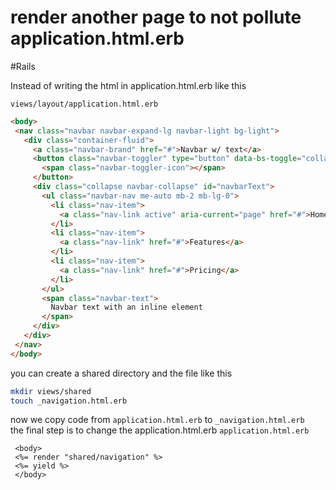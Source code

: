 # render another page to not pollute application.html.erb
#Rails

Instead of writing the html in application.html.erb like this

`views/layout/application.html.erb`

```html
<body>
 <nav class="navbar navbar-expand-lg navbar-light bg-light">
   <div class="container-fluid">
     <a class="navbar-brand" href="#">Navbar w/ text</a>
     <button class="navbar-toggler" type="button" data-bs-toggle="collapse" data-bs-target="#navbarText" aria-controls="navbarText" aria-expanded="false" aria-label="Toggle navigation">
       <span class="navbar-toggler-icon"></span>
     </button>
     <div class="collapse navbar-collapse" id="navbarText">
       <ul class="navbar-nav me-auto mb-2 mb-lg-0">
         <li class="nav-item">
           <a class="nav-link active" aria-current="page" href="#">Home</a>
         </li>
         <li class="nav-item">
           <a class="nav-link" href="#">Features</a>
         </li>
         <li class="nav-item">
           <a class="nav-link" href="#">Pricing</a>
         </li>
       </ul>
       <span class="navbar-text">
         Navbar text with an inline element
       </span>
     </div>
   </div>
 </nav>
</body>
```

you can create a shared directory and the file like this

```bash
mkdir views/shared
touch _navigation.html.erb
```

now we copy code from `application.html.erb` to `_navigation.html.erb`
</br>
the final step is to change the application.html.erb
`application.html.erb`

```erb
 <body>
 <%= render "shared/navigation" %>
 <%= yield %>
 </body>
```
